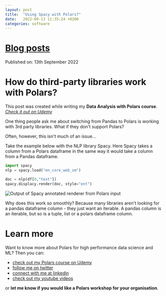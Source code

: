 ```yaml
---
layout: post
title:  "Using Spacy with Polars?"
date:   2022-09-13 11:35:24 +0200
categories: software
---
```

# [Blog posts](/blog/blog_index.html)
Published on: 13th September 2022

# How do third-party libraries work with Polars?
This post was created while writing my **Data Analysis with Polars course**. 
[*Check it out on Udemy*](https://www.udemy.com/course/data-analysis-with-polars/?referralCode=A29DCDA40D369080C05A)

One thing people ask me about switching from Pandas to Polars is working with 3rd party libraries. What if they don't support Polars?

Often, however, this isn't much of an issue...

Take the example below with the NLP library Spacy. Here Spacy takes a column from a Polars dataframe in the same way it would take a column from a Pandas dataframe.

```python
import spacy
nlp = spacy.load("en_core_web_sm")

doc = nlp(df[0,"text"])
spacy.displacy.render(doc, style="ent")
```
![Output of Spacy annotated renderer from Polars input](/img/spacy_polars.png)

Why does this work so smoothly? Because many libraries aren't looking for a pandas dataframe column - they just want an iterable. A pandas column is an iterable, but so is a tuple, list or a polars dataframe column.

# Learn more
Want to know more about Polars for high performance data science and ML? Then you can:
- [check out my Polars course on Udemy](https://www.udemy.com/course/data-analysis-with-polars/?referralCode=A29DCDA40D369080C05A) 
- [follow me on twitter](https://twitter.com/braaannigan)
- [connect with me at linkedin](https://www.linkedin.com/in/liam-brannigan-9080b214a/)
- [check out my youtube videos](https://www.youtube.com/watch?v=nGritAo-71o)

or **let me know if you would like a Polars workshop for your organisation**.